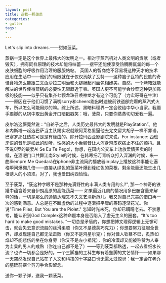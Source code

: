 ```yaml
---
layout: post
title: 送我一颗菠菜
categories:
- gutter
tags:
-
---
```



Let's slip into dreams.——甜如菠菜。

蒸锅一定是这个世界上最伟大的发明之一。相对于蒸汽机对人类文明的贡献（或者毁灭），拥有同样原理的技术却能将味蕾一一摆平还能使享受热腾腾氤氲的每一个皮肤细胞的呼吸作用治理的服服帖帖。 英国人的智商绝不容易将这种天才的技术应用在生活中——他们的局限就在于仅仅贡献了瓦特——这种脑子瓦特的民族的奇怪食物怎么能跟三文鱼沙拉三明治和火腿肠起司面包相媲美。自然，一个烤箱就能解决的世界使得蒸锅的必要性无限趋近于零。英国人更不可能学会炒菜这种更加高级的技能——似乎只有集齐七颗龙珠召唤神龙才有这个可能了（力宏哥哥在牛津）——原因在于他们习惯了满嘴sorry和cheers跑出时速被前铁道部完爆的蒸汽式火车，所以怎么可能用炒的嘛。综上所述，黑暗料理界一定会败给中华小当家。我蹑手蹑脚的从锅中取出黄金开口暗戳戳笑：哦，菠菜，只要你蒸蒸切切爱我一遍。

皮尔洛这厮竟然说：“自轮子之后，人类历史最伟大的发明就是PlayStation”。他和内斯塔一起选巴萨当主队踢实况就跟阿莱格里逼他去尤文留大胡子一样不靠谱。巴塞罗那狂热症可是是有缘由的。除开拉玛西亚影剧院来说，For instance: 西班牙语的音乐是如此的动听，性感的大小舌颤音让人浑身鸡皮疙瘩止不住的颤抖。且不说C罗的最爱Ai Se Eu Te Pego!，你想，在国内公交车上功放爱情买卖的时候，在酒吧门口共舞江南Style的时候，在韩寒把万青听众打入深渊的时候，来一曲Siempre Me Quedará在iphone非主流简约播放器in:play上播放这种事能让逼格瞬间爆棚几倍——直接从绿色的菠菜叶爆到绛红色的菜根，剩余能量还能生出几根诱人的小须须。对了，我也爱田纳西恰恰。

至于菠菜，"菠这种字眼不是那种充满野性的丰满人类专用的么?", 那一个神奇的铁罐中蕴含着来自伊朗高原的高能蔬菜—— 如果最近几周的情况用多巴胺含量来解释的话，一切是那么的通情达理又不失文艺清新范儿。我又对自己完美的借口再一次的感到满意。人总是在不断虚伪的过程中逐渐把平庸的筹码逐渐花光。你说"Time Flies, But You are the Piolet." 怎知时光未死，你却已蹒跚老去。不禁思考，能认识到God Complex这种命题本身是否陷入了虚无主义的圈套。“It's too hard to make good mistakes. ”一切总是矛盾的，你想把博文理得逻辑上无懈可击，就会失去意识流般的丝滑柔顺（你又不是德芙巧克力）；你想要努力征服全世界，却发现连自己都无法击败（你又不是鸿星尔克）；你对佳人钦慕不已，炙热如焰却不能悲伤的坐在你身旁（你又不是左小祖咒），你的冷漠却又能被称赞为人奉为圭臬的男人的成熟（你连自己都不是了）——等到菠菜都熟透，一起去看细水长流？也许一切都会是好的，一个三脚猫的工科生却有着蹩脚的文艺情怀——如果哪一天突然发现自己站在了人文和科技的十字路口也无需太过惊讶：我一定会在老乔的墓碑前摆个剪刀手合影留念。

送你一颗子弹，送我一颗菠菜。
